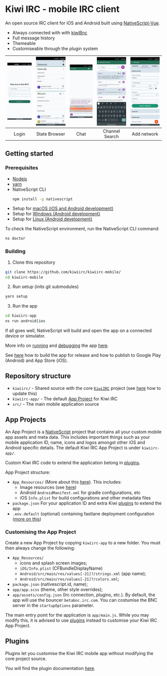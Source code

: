 # Kiwi IRC - mobile IRC client

An open source IRC client for iOS and Android built using [NativeScript-Vue](http://nativescript-vue.org/).

- Always connected with with [kiwiBnc](https://github.com/kiwiirc/kiwibnc)
- Full message history
- Themeable
- Customiseable through the plugin system

| ![login](./docs/img/login.png) | ![State Browser](./docs/img/state-browser.png) | ![Chat](./docs/img/chat.png) | ![Channel Search](./docs/img/channel-search.png) | ![Add network](./docs/img/new-network.png) |
| :------------: | :---------: | :---------: | :---------: | :---------: | 
| Login            | State Browser     | Chat     | Channel Search   | Add network     | 

## Getting started

### Prerequisites

- [Nodejs](https://nodejs.org/)
- [yarn](https://yarnpkg.com/)
- NativeScript CLI
  ```bash
  npm install -g nativescript
  ```
- Setup for [macOS (iOS and Android development)](https://docs.nativescript.org/start/ns-setup-os-x)
- Setup for [Windows (Android development)](https://docs.nativescript.org/start/ns-setup-win)
- Setup for [Linux (Android development)](https://docs.nativescript.org/start/ns-setup-linux)

To check the NativeScript environment, run the NativeScript CLI command:

```bash
ns doctor
```

### Building

1. Clone this repository

```bash
git clone https://github.com/kiwiirc/kiwiirc-mobile/
cd kiwiirc-mobile
```

2. Run setup (inits git submodules)

```bash
yarn setup
```

3. Run the app

```bash
cd kiwiirc-app
ns run android|ios
```

If all goes well, NativeScript will build and open the app on a connected 
device or simulator.

More info on [running](./docs/running.md#Running) and [debugging](./docs/running.md#Debugging) the app [here](./docs/running.md).

See [here](./docs/publishing.md) how to build the app for release and how to publish to Google Play (Android) and App Store (iOS).

## Repository structure
- `kiwiirc/` - Shared source with the core [`KiwiIRC`](https://github.com/kiwiirc/kiwiirc) project (see [here](./docs/updating_kiwiirc.md) how to update this)
- `kiwiirc-app/` - The default [App Project](#App-Projects) for Kiwi IRC
- `src/` - The main mobile application source

## App Projects

An App Project is a [NativeScript](https://www.nativescript.com) project that contains all your custom mobile app assets and meta data. This includes important things such as your mobile application ID, name, icons and logos amongst other iOS and Android specific details. The default Kiwi IRC App Project is under `kiwiirc-app/`.

Custom Kiwi IRC code to extend the application belong in [plugins](#Plugins).

App Project structure:
- `App_Resources/` (More about this [here](https://docs.nativescript.org/core-concepts/project-structure-app#appapp_resources)). This includes:
	- Image resources (see [here](https://docs.nativescript.org/ui/image-resources))
	- Android `AndroidManifest.xml` for gradle configurations, etc
	- iOS `Info.plist` for build configurations and other metadata files
- `package.json` For your application ID and extra Kiwi [plugins](#Plugins) to extend the app
- `.env.default` (optional) containing fastlane deployment configuration ([more on this](./docs/deploying.md))

### Customising the App Project

Create a new App Project by copying `kiwiirc-app` to a new folder. You must then always change the following:

- `App_Resources/`
  - icons and splash screen images;
  - `iOS/Info.plist` (CFBundleDisplayName)
  - `Android/src/main/res/values[-21]?/strings.xml` (app name);
  - `Android/src/main/res/values[-21]?/colors.xml`;
- `package.json` (nativescript.id, name);
- `app/app.scss` (theme, other style overrides);
- `app/assets/config.json` (Irc connection, plugins, etc.). By default, the app will use the 
bouncer `betabnc.irc.com`. You can costumise the BNC server in the `startupOptions` parameter.

The main entry point for the application is `app/main.js`. While you may modify this, it is advised to use [plugins](#Plugins) instead to customise your Kiwi IRC App Project.

## Plugins

Plugins let you customise the Kiwi IRC mobile app without modifying the core project source.

You will find the plugin documentation [here](./docs/plugins.md).
